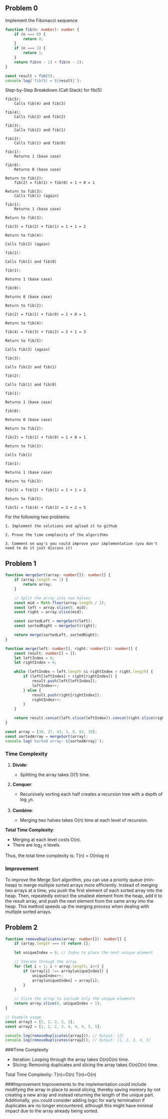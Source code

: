 ## Problem 0
Implement the Fibonacci sequence

```typescript
function fib(n: number): number {
    if (n === 0) {
        return 0;
    }
    if (n === 1) {
        return 1;
    }
    return fib(n - 1) + fib(n - 2);
}

const result = fib(5);
console.log(`fib(5) = ${result}`);
```

Step-by-Step Breakdown (Call Stack) for fib(5)

    fib(5):
        Calls fib(4) and fib(3)

    fib(4):
        Calls fib(3) and fib(2)

    fib(3):
        Calls fib(2) and fib(1)

    fib(2):
        Calls fib(1) and fib(0)

    fib(1):
        Returns 1 (base case)

    fib(0):
        Returns 0 (base case)

    Return to fib(2):
        fib(2) = fib(1) + fib(0) = 1 + 0 = 1

    Return to fib(3):
        Calls fib(1) (again)

    fib(1):
        Returns 1 (base case)

    Return to fib(3):

    fib(3) = fib(2) + fib(1) = 1 + 1 = 2

    Return to fib(4):

    Calls fib(2) (again)

    fib(2):

    Calls fib(1) and fib(0)

    fib(1):

    Returns 1 (base case)

    fib(0):

    Returns 0 (base case)

    Return to fib(2):

    fib(2) = fib(1) + fib(0) = 1 + 0 = 1

    Return to fib(4):

    fib(4) = fib(3) + fib(2) = 2 + 1 = 3

    Return to fib(5):

    Calls fib(3) (again)

    fib(3):

    Calls fib(2) and fib(1)

    fib(2):

    Calls fib(1) and fib(0)

    fib(1):

    Returns 1 (base case)

    fib(0):

    Returns 0 (base case)

    Return to fib(2):

    fib(2) = fib(1) + fib(0) = 1 + 0 = 1

    Return to fib(3):

    Calls fib(1)

    fib(1):

    Returns 1 (base case)

    Return to fib(3):

    fib(3) = fib(2) + fib(1) = 1 + 1 = 2

    Return to fib(5):

    fib(5) = fib(4) + fib(3) = 3 + 2 = 5

For the following two problems:

    1. Implement the solutions and upload it to github

    2. Prove the time complexity of the algorithms

    3. Comment on way's you could improve your implementation (you don't need to do it just discuss it)

## Problem 1

```typescript
function mergeSort(array: number[]): number[] {
    if (array.length <= 1) {
        return array;
    }

    // Split the array into two halves
    const mid = Math.floor(array.length / 2);
    const left = array.slice(0, mid);
    const right = array.slice(mid);

    const sortedLeft = mergeSort(left);
    const sortedRight = mergeSort(right);

    return merge(sortedLeft, sortedRight);
}

function merge(left: number[], right: number[]): number[] {
    const result: number[] = [];
    let leftIndex = 0;
    let rightIndex = 0;

    while (leftIndex < left.length && rightIndex < right.length) {
        if (left[leftIndex] < right[rightIndex]) {
            result.push(left[leftIndex]);
            leftIndex++;
        } else {
            result.push(right[rightIndex]);
            rightIndex++;
        }
    }

    return result.concat(left.slice(leftIndex)).concat(right.slice(rightIndex));
}

const array = [38, 27, 43, 3, 9, 82, 10];
const sortedArray = mergeSort(array);
console.log(`Sorted array: ${sortedArray}`);

```

### Time Complexity

1. **Divide**:
   - Splitting the array takes O(1) time.

2. **Conquer**:
   - Recursively sorting each half creates a recursion tree with a depth of log <sub>2</sub>​n.

3. **Combine**:
   - Merging two halves takes O(n) time at each level of recursion.

**Total Time Complexity**:
- Merging at each level costs O(n).
- There are log<sub>2</sub> n  levels.

Thus, the total time complexity is:
T(n) = O(nlog n)

### Improvement 
To improve the Merge Sort algorithm, you can use a priority queue (min-heap) to merge multiple sorted arrays more efficiently. Instead of merging two arrays at a time, you push the first element of each sorted array into the heap. Then, repeatedly extract the smallest element from the heap, add it to the result array, and push the next element from the same array into the heap. This method speeds up the merging process when dealing with multiple sorted arrays.



## Problem 2
```typescript
function removeDuplicates(array: number[]): number[] {
    if (array.length === 0) return [];

    let uniqueIndex = 0; // Index to place the next unique element

    // Iterate through the array
    for (let i = 1; i < array.length; i++) {
        if (array[i] !== array[uniqueIndex]) {
            uniqueIndex++;
            array[uniqueIndex] = array[i];
        }
    }

    // Slice the array to include only the unique elements
    return array.slice(0, uniqueIndex + 1);
}

// Example usage
const array1 = [2, 2, 2, 2, 2];
const array2 = [1, 2, 2, 3, 4, 4, 4, 5, 5];

console.log(removeDuplicates(array1)); // Output: [2]
console.log(removeDuplicates(array2)); // Output: [1, 2, 3, 4, 5]

```
###Time Complexity

 - Iteration: Looping through the array takes O(n)O(n) time.
 - Slicing: Removing duplicates and slicing the array takes O(n)O(n) time.

Total Time Complexity:
T(n)=O(n)
T(n)=O(n)

###Improvement
Improvements to the implementation could include modifying the array in place to avoid slicing, thereby saving memory by not creating a new array and instead returning the length of the unique part. Additionally, you could consider adding logic for early termination if duplicates are no longer encountered, although this might have minimal impact due to the array already being sorted.


